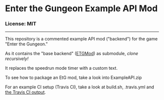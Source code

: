 # Enter the Gungeon Example API Mod
### License: MIT

----

This repository is a commented example API mod ("backend") for the game "Enter the Gungeon."

As it contains the "base backend" ([ETGMod](https://github.com/ModTheGungeon/ETGMod)) as submodule, *clone recursively!*

It replaces the speedrun mode timer with a custom text.

To see how to package an EtG mod, take a look into ExampleAPI.zip

For an example CI setup (Travis CI), take a look at build.sh, .travis.yml and [the Travis CI output](https://travis-ci.org/ModTheGungeon/ETGMod.ExampleAPI).
